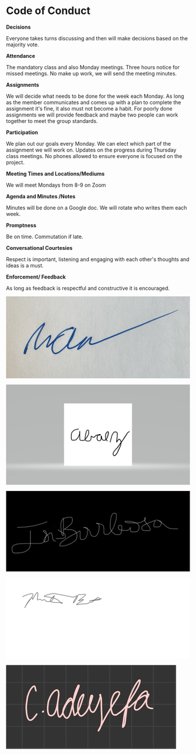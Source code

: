 # Code of Conduct

**Decisions**

Everyone takes turns discussing and then will make decisions based on the majority vote.

**Attendance**

The mandatory class and also Monday meetings. Three hours notice for missed meetings.
No make up work, we will send the meeting minutes.

**Assignments**

We will decide what needs to be done for the week each Monday. As long as the member communicates and comes up with a plan to complete the assignment it's fine, it also must not become a habit. For poorly done assignments we will provide feedback and maybe two people can work together to meet the group standards.

**Participation**

We plan out our goals every Monday. We can elect which part of the assignment we will work on. Updates on the progress during Thursday class meetings. No phones allowed to ensure everyone is focused on the project.

**Meeting Times and Locations/Mediums**

We will meet Mondays from 8-9 on Zoom

**Agenda and Minutes /Notes**

Minutes will be done on a Google doc. We will rotate who writes them each week.

**Promptness**

Be on time. Commutation if late.

**Conversational Courtesies**

Respect is important, listening and engaging with each other's thoughts and ideas is a must.

**Enforcement/ Feedback**

As long as feedback is respectful and constructive it is encouraged.


![Zach's Signature](src/zach_signature.jpg)

![Alex's Signature](src/Baez_Signature.png)

![Isis's Signature](src/isis_signature.jpg)

![Mike's Signature](src/Signature.png)

![Christine's Signature](src/christine_signature.jpg)

